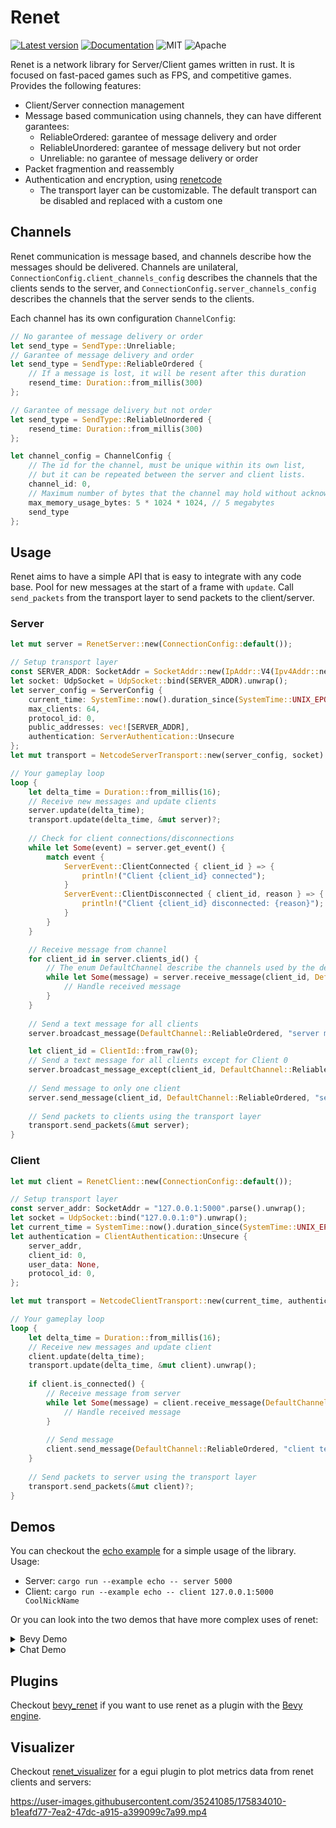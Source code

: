 # Renet

[![Latest version](https://img.shields.io/crates/v/renet.svg)](https://crates.io/crates/renet)
[![Documentation](https://docs.rs/renet/badge.svg)](https://docs.rs/renet)
![MIT](https://img.shields.io/badge/license-MIT-blue.svg)
![Apache](https://img.shields.io/badge/license-Apache-blue.svg)

Renet is a network library for Server/Client games written in rust. It is focused on fast-paced games such as FPS, and competitive games.
Provides the following features:

- Client/Server connection management
- Message based communication using channels, they can have different garantees:
    - ReliableOrdered: garantee of message delivery and order
    - ReliableUnordered: garantee of message delivery but not order
    - Unreliable: no garantee of message delivery or order
- Packet fragmention and reassembly
- Authentication and encryption, using [renetcode](https://github.com/lucaspoffo/renet/tree/master/renetcode)
    - The transport layer can be customizable. The default transport can be disabled and replaced with a custom one

## Channels

Renet communication is message based, and channels describe how the messages should be delivered.
Channels are unilateral, `ConnectionConfig.client_channels_config` describes the channels that the clients sends to the server, and `ConnectionConfig.server_channels_config` describes the channels that the server sends to the clients.

Each channel has its own configuration `ChannelConfig`:

```rust
// No garantee of message delivery or order
let send_type = SendType::Unreliable;
// Garantee of message delivery and order
let send_type = SendType::ReliableOrdered {
    // If a message is lost, it will be resent after this duration
    resend_time: Duration::from_millis(300)
};

// Garantee of message delivery but not order
let send_type = SendType::ReliableUnordered {
    resend_time: Duration::from_millis(300)
};

let channel_config = ChannelConfig {
    // The id for the channel, must be unique within its own list,
    // but it can be repeated between the server and client lists.
    channel_id: 0,
    // Maximum number of bytes that the channel may hold without acknowledgement of messages before becoming full.
    max_memory_usage_bytes: 5 * 1024 * 1024, // 5 megabytes
    send_type
};
```

## Usage

Renet aims to have a simple API that is easy to integrate with any code base. Pool for new messages at the start of a frame with `update`. Call `send_packets` from the transport layer to send packets to the client/server.

### Server

```rust
let mut server = RenetServer::new(ConnectionConfig::default());

// Setup transport layer
const SERVER_ADDR: SocketAddr = SocketAddr::new(IpAddr::V4(Ipv4Addr::new(127, 0, 0, 1)), 5000);
let socket: UdpSocket = UdpSocket::bind(SERVER_ADDR).unwrap();
let server_config = ServerConfig {
    current_time: SystemTime::now().duration_since(SystemTime::UNIX_EPOCH).unwrap(),
    max_clients: 64,
    protocol_id: 0,
    public_addresses: vec![SERVER_ADDR],
    authentication: ServerAuthentication::Unsecure
};
let mut transport = NetcodeServerTransport::new(server_config, socket).unwrap();

// Your gameplay loop
loop {
    let delta_time = Duration::from_millis(16);
    // Receive new messages and update clients
    server.update(delta_time);
    transport.update(delta_time, &mut server)?;
    
    // Check for client connections/disconnections
    while let Some(event) = server.get_event() {
        match event {
            ServerEvent::ClientConnected { client_id } => {
                println!("Client {client_id} connected");
            }
            ServerEvent::ClientDisconnected { client_id, reason } => {
                println!("Client {client_id} disconnected: {reason}");
            }
        }
    }

    // Receive message from channel
    for client_id in server.clients_id() {
        // The enum DefaultChannel describe the channels used by the default configuration
        while let Some(message) = server.receive_message(client_id, DefaultChannel::ReliableOrdered) {
            // Handle received message
        }
    }
    
    // Send a text message for all clients
    server.broadcast_message(DefaultChannel::ReliableOrdered, "server message");

    let client_id = ClientId::from_raw(0);
    // Send a text message for all clients except for Client 0
    server.broadcast_message_except(client_id, DefaultChannel::ReliableOrdered, "server message");
    
    // Send message to only one client
    server.send_message(client_id, DefaultChannel::ReliableOrdered, "server message");
 
    // Send packets to clients using the transport layer
    transport.send_packets(&mut server);
}
```

### Client

```rust
let mut client = RenetClient::new(ConnectionConfig::default());

// Setup transport layer
const server_addr: SocketAddr = "127.0.0.1:5000".parse().unwrap();
let socket = UdpSocket::bind("127.0.0.1:0").unwrap();
let current_time = SystemTime::now().duration_since(SystemTime::UNIX_EPOCH).unwrap();
let authentication = ClientAuthentication::Unsecure {
    server_addr,
    client_id: 0,
    user_data: None,
    protocol_id: 0,
};

let mut transport = NetcodeClientTransport::new(current_time, authentication, socket).unwrap();

// Your gameplay loop
loop {
    let delta_time = Duration::from_millis(16);
    // Receive new messages and update client
    client.update(delta_time);
    transport.update(delta_time, &mut client).unwrap();
    
    if client.is_connected() {
        // Receive message from server
        while let Some(message) = client.receive_message(DefaultChannel::ReliableOrdered) {
            // Handle received message
        }
        
        // Send message
        client.send_message(DefaultChannel::ReliableOrdered, "client text");
    }
 
    // Send packets to server using the transport layer
    transport.send_packets(&mut client)?;
}
```

## Demos

You can checkout the [echo example](https://github.com/lucaspoffo/renet/blob/master/renet/examples/echo.rs) for a simple usage of the library. Usage:

- Server: `cargo run --example echo -- server 5000`
- Client: `cargo run --example echo -- client 127.0.0.1:5000 CoolNickName`

Or you can look into the two demos that have more complex uses of renet:

<details><summary>Bevy Demo</summary>
<br/>
Simple bevy application to demonstrate how you could replicate entities and send reliable messages as commands from the server/client using renet:
<br/>
<br/>

[Bevy Demo.webm](https://user-images.githubusercontent.com/35241085/180664609-f8c969e0-d313-45c0-9c04-8a116896d0bd.webm)

[Repository](https://github.com/lucaspoffo/renet/tree/master/demo_bevy)
</details>

<details><summary>Chat Demo</summary>
<br/>
Simple chat application made with egui to demonstrate how you could handle errors, states transitions and client self hosting:
<br/>
<br/>

[Chat Demo.webm](https://user-images.githubusercontent.com/35241085/180664911-0baf7b35-c9d4-43ff-b793-5955060adebc.webm)

[Repository](https://github.com/lucaspoffo/renet/tree/master/demo_chat)
</details>

## Plugins

Checkout [bevy_renet](https://github.com/lucaspoffo/renet/tree/master/bevy_renet) if you want to use renet as a plugin with the [Bevy engine](https://bevyengine.org/).

## Visualizer

Checkout [renet_visualizer](https://github.com/lucaspoffo/renet/tree/master/renet_visualizer) for a egui plugin to plot metrics data from renet clients and servers:

https://user-images.githubusercontent.com/35241085/175834010-b1eafd77-7ea2-47dc-a915-a399099c7a99.mp4
